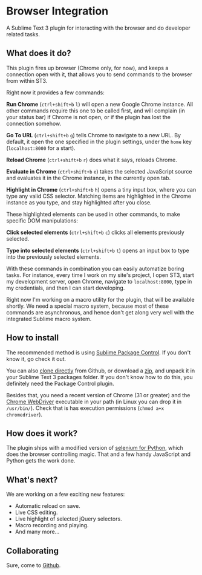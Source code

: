 Browser Integration
===================

A Sublime Text 3 plugin for interacting with the browser and do developer related tasks.


What does it do?
----------------

This plugin fires up browser (Chrome only, for now),
and keeps a connection open with it, that allows you
to send commands to the browser from within ST3.

Right now it provides a few commands:

**Run Chrome** (`ctrl+shift+b` `l`) will open a new Google Chrome instance.
All other commands require this one to be called first,
and will complain (in your status bar) if Chrome is not
open, or if the plugin has lost the connection somehow.

**Go To URL** (`ctrl+shift+b` `g`) tells Chrome to navigate to a new URL.
By default, it open the one specified in the plugin settings,
under the `home` key (`localhost:8000` for a start).

**Reload Chrome** (`ctrl+shift+b` `r`) does what it says, reloads Chrome.

**Evaluate in Chrome** (`ctrl+shift+b` `e`) takes the selected JavaScript source
and evaluates it in the Chrome instance, in the currently
open tab.

**Highlight in Chrome** (`ctrl+shift+b` `h`) opens a tiny input box, where you
can type any valid CSS selector. Matching items are highlighted
in the Chrome instance as you type, and stay highlighted
after you close.

These highlighted elements can be used in other
commands, to make specific DOM manipulations:

**Click selected elements** (`ctrl+shift+b` `c`) clicks all elements
previously selected.

**Type into selected elements** (`ctrl+shift+b` `t`) opens an input
box to type into the previously selected elements.

With these commands in combination you can easily automatize boring tasks.
For instance, every time I work on my site's project, I open ST3, start my
development server, open Chrome, navigate to `localhost:8000`, type in
my credentials, and then I can start developing.

Right now I'm working on a macro utility for the plugin, that
will be available shortly. We need a special macro system,
because most of these commands are asynchronous, and hence don't
get along very well with the integrated Sublime macro system.


How to install
--------------

The recommended method is using [Sublime Package Control](https://sublime.wbond.net).
If you don't know it, go check it out.

You can also [clone directly](https://github.com/apiad/sublime-browser-integration.git) from Github, or download a [zip](https://github.com/apiad/sublime-browser-integration/archive/master.zip),
and unpack it in your Sublime Text 3 packages folder. If you don't know how to do
this, you definitely need the Package Control plugin.

Besides that, you need a recent version of Chrome (31 or greater) and the
[Chrome WebDriver](http://chromedriver.storage.googleapis.com/index.html)
executable in your path (in Linux you can drop it in `/usr/bin/`).
Check that is has execution permissions (`chmod a+x chromedriver`).


How does it work?
-----------------

The plugin ships with a modified version of [selenium for Python](https://pypi.python.org/pypi/selenium),
which does the browser controlling magic. That and a few handy JavaScript
and Python gets the work done.


What's next?
------------

We are working on a few exciting new features:

* Automatic reload on save.
* Live CSS editing.
* Live highlight of selected jQuery selectors.
* Macro recording and playing.
* And many more...


Collaborating
-------------

Sure, come to [Github](https://github.com/apiad/sublime-browser-integration).
